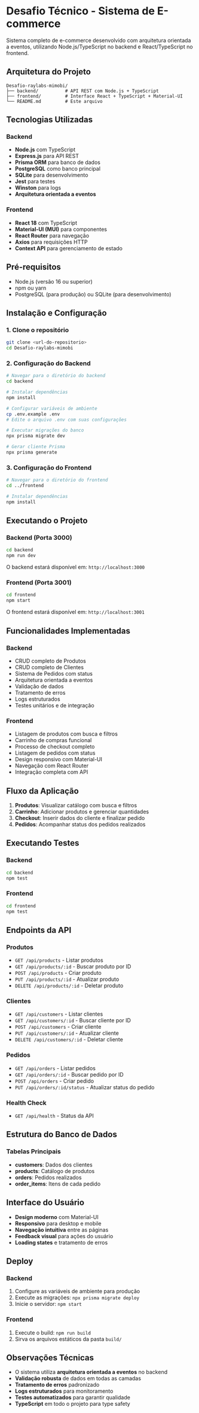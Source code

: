 # Desafio Técnico - Sistema de E-commerce

Sistema completo de e-commerce desenvolvido com arquitetura orientada a eventos, utilizando Node.js/TypeScript no backend e React/TypeScript no frontend.

##  Arquitetura do Projeto

```
Desafio-raylabs-mimobi/
├── backend/          # API REST com Node.js + TypeScript
├── frontend/         # Interface React + TypeScript + Material-UI
└── README.md         # Este arquivo
```

##  Tecnologias Utilizadas

### Backend
- **Node.js** com TypeScript
- **Express.js** para API REST
- **Prisma ORM** para banco de dados
- **PostgreSQL** como banco principal
- **SQLite** para desenvolvimento
- **Jest** para testes
- **Winston** para logs
- **Arquitetura orientada a eventos**

### Frontend
- **React 18** com TypeScript
- **Material-UI (MUI)** para componentes
- **React Router** para navegação
- **Axios** para requisições HTTP
- **Context API** para gerenciamento de estado

##  Pré-requisitos

- Node.js (versão 16 ou superior)
- npm ou yarn
- PostgreSQL (para produção) ou SQLite (para desenvolvimento)

##  Instalação e Configuração

### 1. Clone o repositório
```bash
git clone <url-do-repositorio>
cd Desafio-raylabs-mimobi
```

### 2. Configuração do Backend

```bash
# Navegar para o diretório do backend
cd backend

# Instalar dependências
npm install

# Configurar variáveis de ambiente
cp .env.example .env
# Edite o arquivo .env com suas configurações

# Executar migrações do banco
npx prisma migrate dev

# Gerar cliente Prisma
npx prisma generate
```

### 3. Configuração do Frontend

```bash
# Navegar para o diretório do frontend
cd ../frontend

# Instalar dependências
npm install
```

##  Executando o Projeto

### Backend (Porta 3000)
```bash
cd backend
npm run dev
```

O backend estará disponível em: `http://localhost:3000`

### Frontend (Porta 3001)
```bash
cd frontend
npm start
```

O frontend estará disponível em: `http://localhost:3001`

##  Funcionalidades Implementadas

### Backend
-  CRUD completo de Produtos
-  CRUD completo de Clientes
-  Sistema de Pedidos com status
-  Arquitetura orientada a eventos
-  Validação de dados
-  Tratamento de erros
-  Logs estruturados
-  Testes unitários e de integração

### Frontend
-  Listagem de produtos com busca e filtros
-  Carrinho de compras funcional
-  Processo de checkout completo
-  Listagem de pedidos com status
-  Design responsivo com Material-UI
-  Navegação com React Router
-  Integração completa com API

##  Fluxo da Aplicação

1. **Produtos**: Visualizar catálogo com busca e filtros
2. **Carrinho**: Adicionar produtos e gerenciar quantidades
3. **Checkout**: Inserir dados do cliente e finalizar pedido
4. **Pedidos**: Acompanhar status dos pedidos realizados

##  Executando Testes

### Backend
```bash
cd backend
npm test
```

### Frontend
```bash
cd frontend
npm test
```

##  Endpoints da API

### Produtos
- `GET /api/products` - Listar produtos
- `GET /api/products/:id` - Buscar produto por ID
- `POST /api/products` - Criar produto
- `PUT /api/products/:id` - Atualizar produto
- `DELETE /api/products/:id` - Deletar produto

### Clientes
- `GET /api/customers` - Listar clientes
- `GET /api/customers/:id` - Buscar cliente por ID
- `POST /api/customers` - Criar cliente
- `PUT /api/customers/:id` - Atualizar cliente
- `DELETE /api/customers/:id` - Deletar cliente

### Pedidos
- `GET /api/orders` - Listar pedidos
- `GET /api/orders/:id` - Buscar pedido por ID
- `POST /api/orders` - Criar pedido
- `PUT /api/orders/:id/status` - Atualizar status do pedido

### Health Check
- `GET /api/health` - Status da API

##  Estrutura do Banco de Dados

### Tabelas Principais
- **customers**: Dados dos clientes
- **products**: Catálogo de produtos
- **orders**: Pedidos realizados
- **order_items**: Itens de cada pedido

##  Interface do Usuário

- **Design moderno** com Material-UI
- **Responsivo** para desktop e mobile
- **Navegação intuitiva** entre as páginas
- **Feedback visual** para ações do usuário
- **Loading states** e tratamento de erros

##  Deploy

### Backend
1. Configure as variáveis de ambiente para produção
2. Execute as migrações: `npx prisma migrate deploy`
3. Inicie o servidor: `npm start`

### Frontend
1. Execute o build: `npm run build`
2. Sirva os arquivos estáticos da pasta `build/`

##  Observações Técnicas

- O sistema utiliza **arquitetura orientada a eventos** no backend
- **Validação robusta** de dados em todas as camadas
- **Tratamento de erros** padronizado
- **Logs estruturados** para monitoramento
- **Testes automatizados** para garantir qualidade
- **TypeScript** em todo o projeto para type safety
